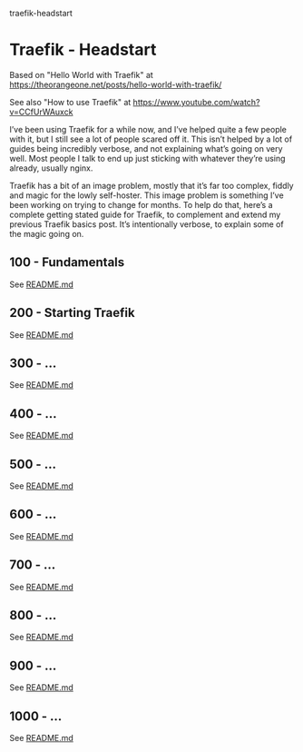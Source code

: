 traefik-headstart
# Traefik - Headstart

Based on "Hello World with Traefik" at https://theorangeone.net/posts/hello-world-with-traefik/

See also "How to use Traefik" at https://www.youtube.com/watch?v=CCfUrWAuxck

I’ve been using Traefik for a while now, and I’ve helped quite a few people with it, but I still see a lot of people scared off it. This isn’t helped by a lot of guides being incredibly verbose, and not explaining what’s going on very well. Most people I talk to end up just sticking with whatever they’re using already, usually nginx.

Traefik has a bit of an image problem, mostly that it’s far too complex, fiddly and magic for the lowly self-hoster. This image problem is something I’ve been working on trying to change for months. To help do that, here’s a complete getting stated guide for Traefik, to complement and extend my previous Traefik basics post. It’s intentionally verbose, to explain some of the magic going on.

## 100 - Fundamentals

See [README.md](./100/README.md)

## 200 - Starting Traefik

See [README.md](./200/README.md)

## 300 - ...

See [README.md](./300/README.md)

## 400 - ...

See [README.md](./400/README.md)

## 500 - ...

See [README.md](./500/README.md)

## 600 - ...

See [README.md](./600/README.md)

## 700 - ...

See [README.md](./700/README.md)

## 800 - ...

See [README.md](./800/README.md)

## 900 - ...

See [README.md](./900/README.md)

## 1000 - ...

See [README.md](./1000/README.md)
